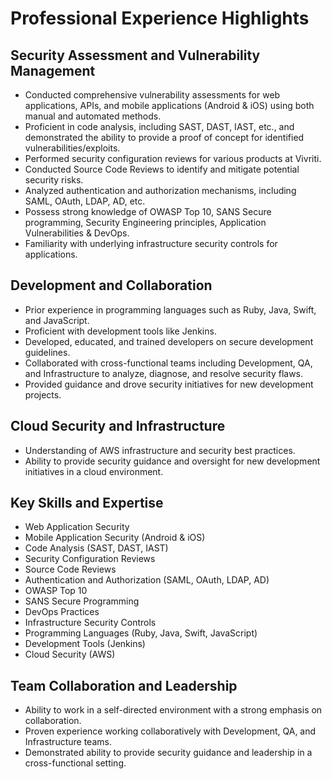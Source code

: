 # Professional Experience Highlights

## Security Assessment and Vulnerability Management

- Conducted comprehensive vulnerability assessments for web applications, APIs, and mobile applications (Android & iOS) using both manual and automated methods.
- Proficient in code analysis, including SAST, DAST, IAST, etc., and demonstrated the ability to provide a proof of concept for identified vulnerabilities/exploits.
- Performed security configuration reviews for various products at Vivriti.
- Conducted Source Code Reviews to identify and mitigate potential security risks.
- Analyzed authentication and authorization mechanisms, including SAML, OAuth, LDAP, AD, etc.
- Possess strong knowledge of OWASP Top 10, SANS Secure programming, Security Engineering principles, Application Vulnerabilities & DevOps.
- Familiarity with underlying infrastructure security controls for applications.

## Development and Collaboration

- Prior experience in programming languages such as Ruby, Java, Swift, and JavaScript.
- Proficient with development tools like Jenkins.
- Developed, educated, and trained developers on secure development guidelines.
- Collaborated with cross-functional teams including Development, QA, and Infrastructure to analyze, diagnose, and resolve security flaws.
- Provided guidance and drove security initiatives for new development projects.

## Cloud Security and Infrastructure

- Understanding of AWS infrastructure and security best practices.
- Ability to provide security guidance and oversight for new development initiatives in a cloud environment.

## Key Skills and Expertise

- Web Application Security
- Mobile Application Security (Android & iOS)
- Code Analysis (SAST, DAST, IAST)
- Security Configuration Reviews
- Source Code Reviews
- Authentication and Authorization (SAML, OAuth, LDAP, AD)
- OWASP Top 10
- SANS Secure Programming
- DevOps Practices
- Infrastructure Security Controls
- Programming Languages (Ruby, Java, Swift, JavaScript)
- Development Tools (Jenkins)
- Cloud Security (AWS)

## Team Collaboration and Leadership

- Ability to work in a self-directed environment with a strong emphasis on collaboration.
- Proven experience working collaboratively with Development, QA, and Infrastructure teams.
- Demonstrated ability to provide security guidance and leadership in a cross-functional setting.
